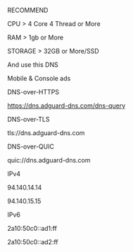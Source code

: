 RECOMMEND

CPU > 4 Core 4 Thread or More

RAM > 1gb or More

STORAGE > 32GB or More/SSD

And use this DNS 

Mobile & Console ads

DNS-over-HTTPS	

https://dns.adguard-dns.com/dns-query	

DNS-over-TLS	

tls://dns.adguard-dns.com	

DNS-over-QUIC	

quic://dns.adguard-dns.com	

IPv4

94.140.14.14

94.140.15.15

IPv6

2a10:50c0::ad1:ff

2a10:50c0::ad2:ff
